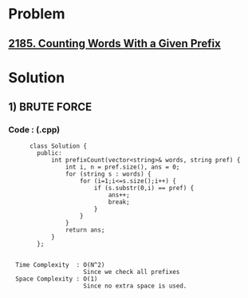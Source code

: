 # Problem

## [2185. Counting Words With a Given Prefix](https://leetcode.com/problems/counting-words-with-a-given-prefix/)


# Solution 

## 1) BRUTE FORCE

       
      
      
   ### Code : (.cpp)
    
          class Solution {
            public:
                int prefixCount(vector<string>& words, string pref) {
                    int i, n = pref.size(), ans = 0;
                    for (string s : words) {
                        for (i=1;i<=s.size();i++) {
                            if (s.substr(0,i) == pref) {
                                ans++;
                                break;
                            }
                        }
                    }
                    return ans;
                }
            };

 
      Time Complexity  : O(N^2) 
                         Since we check all prefixes
      Space Complexity : O(1)
                         Since no extra space is used.
